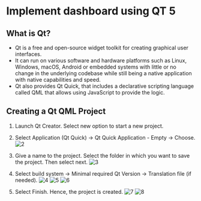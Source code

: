 # Implement dashboard using QT 5

## What is Qt?
* Qt is a free and open-source widget toolkit for creating graphical user interfaces. 
* It can run on various software and hardware platforms such as Linux, Windows, macOS, Android or embedded systems with little or no change in the underlying codebase while still being a native application with native capabilities and speed. 
* Qt also provides Qt Quick, that includes a declarative scripting language called QML that allows using JavaScript to provide the logic.</li>


## Creating a Qt QML Project
1. Launch Qt Creator. Select new option to start a new project.

2. Select Application (Qt Quick) -> Qt Quick Application - Empty -> Choose. 
![2](/Images/2a.png)
3. Give a name to the project. Select the folder in which you want to save the project. Then select next.
![3](/Images/3.png)
4. Select build system -> Minimal required Qt Version -> Translation file (if needed).
![4](/Images/4.png)
![5](Images/5.png)
![6](/Images/6.png)
5. Select Finish. Hence, the project is created. 
![7](/Images/7.png)
![8](/Images/8.png)